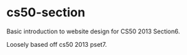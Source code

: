 cs50-section
=============

Basic introduction to website design for CS50 2013 Section6.

Loosely based off cs50 2013 pset7.